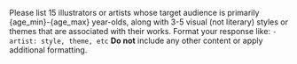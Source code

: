 Please list 15 illustrators or artists whose target audience is primarily {age_min}-{age_max} year-olds, along with 3-5 visual (not literary) styles or themes that are associated with their works. Format your response like: `- artist: style, theme, etc` **Do not** include any other content or apply additional formatting.
